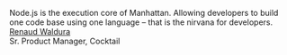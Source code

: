 Node.js is the execution core of Manhattan. Allowing developers to build one code base using one language – that is the nirvana for developers.  
[Renaud Waldura](http://developer.yahoo.com/blogs/ydn/posts/2011/11/yahoo-announces-cocktails-%E2%80%93-shaken-not-stirred/)  
Sr. Product Manager, Cocktail

